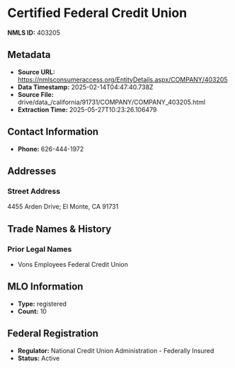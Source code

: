 # Certified Federal Credit Union

**NMLS ID:** 403205

## Metadata
- **Source URL:** https://nmlsconsumeraccess.org/EntityDetails.aspx/COMPANY/403205
- **Data Timestamp:** 2025-02-14T04:47:40.738Z
- **Source File:** drive/data_/california/91731/COMPANY/COMPANY_403205.html
- **Extraction Time:** 2025-05-27T10:23:26.106479

## Contact Information
- **Phone:** 626-444-1972

## Addresses
### Street Address
4455 Arden Drive; El Monte, CA 91731

## Trade Names & History
### Prior Legal Names
- Vons Employees Federal Credit Union

## MLO Information
- **Type:** registered
- **Count:** 10

## Federal Registration
- **Regulator:** National Credit Union Administration - Federally Insured
- **Status:** Active
